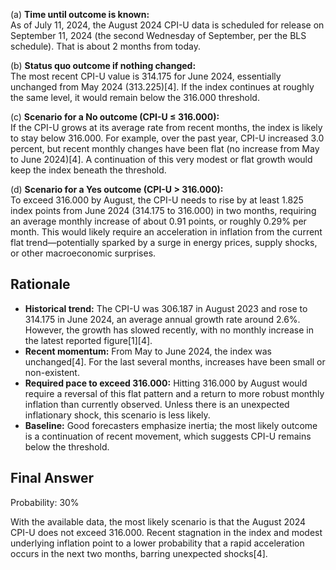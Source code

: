 (a) **Time until outcome is known:**  
As of July 11, 2024, the August 2024 CPI-U data is scheduled for release on September 11, 2024 (the second Wednesday of September, per the BLS schedule). That is about 2 months from today.

(b) **Status quo outcome if nothing changed:**  
The most recent CPI-U value is 314.175 for June 2024, essentially unchanged from May 2024 (313.225)[4]. If the index continues at roughly the same level, it would remain below the 316.000 threshold.

(c) **Scenario for a No outcome (CPI-U ≤ 316.000):**  
If the CPI-U grows at its average rate from recent months, the index is likely to stay below 316.000. For example, over the past year, CPI-U increased 3.0 percent, but recent monthly changes have been flat (no increase from May to June 2024)[4]. A continuation of this very modest or flat growth would keep the index beneath the threshold.

(d) **Scenario for a Yes outcome (CPI-U > 316.000):**  
To exceed 316.000 by August, the CPI-U needs to rise by at least 1.825 index points from June 2024 (314.175 to 316.000) in two months, requiring an average monthly increase of about 0.91 points, or roughly 0.29% per month. This would likely require an acceleration in inflation from the current flat trend—potentially sparked by a surge in energy prices, supply shocks, or other macroeconomic surprises.

## Rationale

- **Historical trend:** The CPI-U was 306.187 in August 2023 and rose to 314.175 in June 2024, an average annual growth rate around 2.6%. However, the growth has slowed recently, with no monthly increase in the latest reported figure[1][4].
- **Recent momentum:** From May to June 2024, the index was unchanged[4]. For the last several months, increases have been small or non-existent.
- **Required pace to exceed 316.000:** Hitting 316.000 by August would require a reversal of this flat pattern and a return to more robust monthly inflation than currently observed. Unless there is an unexpected inflationary shock, this scenario is less likely.
- **Baseline:** Good forecasters emphasize inertia; the most likely outcome is a continuation of recent movement, which suggests CPI-U remains below the threshold.

## Final Answer

Probability: 30%

With the available data, the most likely scenario is that the August 2024 CPI-U does not exceed 316.000. Recent stagnation in the index and modest underlying inflation point to a lower probability that a rapid acceleration occurs in the next two months, barring unexpected shocks[4].